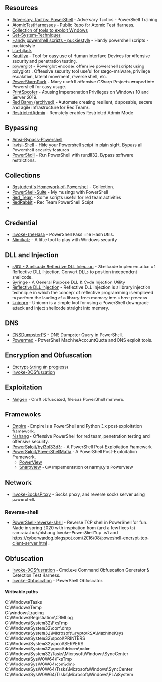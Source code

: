 ## Resources

- [Adversary Tactics: PowerShell](https://github.com/specterops/at-ps) - Adversary Tactics - PowerShell Training 
- [AtomicTestHarnesses](https://github.com/redcanaryco/AtomicTestHarnesses) - Public Repo for Atomic Test Harness.
- [Collection of tools to exploit Windows](https://github.com/Hack-with-Github/Windows)
- [Get-System-Techniques](https://github.com/S3cur3Th1sSh1t/Get-System-Techniques)
- [Handy powershell scripts - puckiestyle](https://github.com/puckiestyle/powershell) - Handy powershell scripts - puckiestyle
- [lab-hijack](https://github.com/poptar7/lab-hijack)
- [Kautilya](https://github.com/samratashok/Kautilya) - Tool for easy use of Human Interface Devices for offensive security and penetration testing. 
- [powerglot](https://github.com/mindcrypt/powerglot) - Powerglot encodes offensive powershell scripts using polyglots . Offensive security tool useful for stego-malware, privilege escalation, lateral movement, reverse shell, etc.
- [PowerSharpPack](https://github.com/S3cur3Th1sSh1t/PowerSharpPack) - Many usefull offensive CSharp Projects wraped into Powershell for easy usage.
- [PrintSpoofer](https://github.com/itm4n/PrintSpoofer) -  Abusing Impersonation Privileges on Windows 10 and Server 2019.
- [Red Baron (archived)](https://github.com/byt3bl33d3r/Red-Baron) - Automate creating resilient, disposable, secure and agile infrastructure for Red Teams.
- [RestrictedAdmin](https://github.com/GhostPack/RestrictedAdmin) - Remotely enables Restricted Admin Mode 

## Bypassing
- [Amsi-Bypass-Powershell](https://github.com/S3cur3Th1sSh1t/Amsi-Bypass-Powershell)
- [Invisi-Shell](https://github.com/OmerYa/Invisi-Shell) - Hide your Powershell script in plain sight. Bypass all Powershell security features 
- [PowerShdll](https://github.com/p3nt4/PowerShdll) - Run PowerShell with rundll32. Bypass software restrictions. 

## Collections
- [3gstudent's Homework-of-Powershell](https://github.com/3gstudent/Homework-of-Powershell) - Collection.
- [PowerShell-Suite](https://github.com/FuzzySecurity/PowerShell-Suite) - My musings with PowerShell 
- [Red_Team](https://github.com/BankSecurity/Red_Team) - Some scripts useful for red team activities 
- [RedRabbit](https://github.com/securethelogs/RedRabbit) - Red Team PowerShell Script 
- 
## Credential
- [Invoke-TheHash](https://github.com/Kevin-Robertson/Invoke-TheHash) - PowerShell Pass The Hash Utils.
- [Mimikatz](https://github.com/gentilkiwi/mimikatz) - A little tool to play with Windows security

## DLL and Injection
- [sRDI - Shellcode Reflective DLL Injection](https://github.com/monoxgas/sRDI) - Shellcode implementation of Reflective DLL Injection. Convert DLLs to position independent shellcode.
- [Syringe](https://github.com/rsmusllp/syringe) - A General Purpose DLL & Code Injection Utility
- [Reflective DLL Injection](https://github.com/rsmusllp/ReflectiveDLLInjection) - Reflective DLL injection is a library injection technique in which the concept of reflective programming is employed to perform the loading of a library from memory into a host process.
- [Unicorn](https://github.com/trustedsec/unicorn) - Unicorn is a simple tool for using a PowerShell downgrade attack and inject shellcode straight into memory.

## DNS
- [DNSDumpsterPS](https://github.com/cottinghamd/DNSDumpsterPS/blob/master/dnsdumpster.ps1) - DNS Dumpster Query in PowerShell.
- [Powermad](https://github.com/Kevin-Robertson/Powermad) - PowerShell MachineAccountQuota and DNS exploit tools.

## Encryption and Obfuscation
- [Encrypt-String (in progress)](https://github.com/Am0rphous/PowerShell-Collection/blob/master/Security/Encrypt-String.ps1)
- [Invoke-DOSfuscation](https://github.com/danielbohannon/Invoke-DOSfuscation)

## Exploitation
- [Malgen](https://github.com/cmsteffen-code/malgen) - Craft obfuscated, fileless PowerShell malware. 

## Framewoks
- [Empire](https://github.com/BC-SECURITY/Empire) - Empire is a PowerShell and Python 3.x post-exploitation framework.
- [Nishang](https://github.com/samratashok/nishang) - Offensive PowerShell for red team, penetration testing and offensive security. 
- [PowerSploit/byt3bl33d3r](https://github.com/byt3bl33d3r/PowerSploit) - A PowerShell Post-Exploitation Framework
- [PowerSploit/PowerShellMafia](https://github.com/PowerShellMafia/PowerSploit) - A PowerShell Post-Exploitation Framework.
  - [PowerView](https://github.com/PowerShellMafia/PowerSploit/blob/master/Recon/PowerView.ps1)
  - [SharpView](https://github.com/tevora-threat/SharpView) - C# implementation of harmj0y's PowerView.

## Network
- [Invoke-SocksProxy](https://github.com/p3nt4/Invoke-SocksProxy) - Socks proxy, and reverse socks server using powershell.
### Reverse-shell
- [PowerShell-reverse-shell](https://github.com/MartinSohn/PowerShell-reverse-shell) - Reverse TCP shell in PowerShell for fun. Made in spring 2020 with inspiration from (and a few fixes to) samratashok/nishang Invoke-PowerShellTcp.ps1 and https://cyberwardog.blogspot.com/2016/08/poweshell-encrypt-tcp-client-server.html .

## Obfuscation
- [Invoke-DOSfuscation](https://github.com/danielbohannon/Invoke-DOSfuscation) - Cmd.exe Command Obfuscation Generator & Detection Test Harness.
- [Invoke-Obfuscation](https://github.com/danielbohannon/Invoke-Obfuscation) - PowerShell Obfuscator.

#### Writeable paths<br >
C:\Windows\Tasks  
C:\Windows\Temp  
C:\windows\tracing  
C:\Windows\Registration\CRMLog  
C:\Windows\System32\FxsTmp  
C:\Windows\System32\com\dmp  
C:\Windows\System32\Microsoft\Crypto\RSA\MachineKeys  
C:\Windows\System32\spool\PRINTERS  
C:\Windows\System32\spool\SERVERS  
C:\Windows\System32\spool\drivers\color  
C:\Windows\System32\Tasks\Microsoft\Windows\SyncCenter  
C:\Windows\SysWOW64\FxsTmp  
C:\Windows\SysWOW64\com\dmp  
C:\Windows\SysWOW64\Tasks\Microsoft\Windows\SyncCenter  
C:\Windows\SysWOW64\Tasks\Microsoft\Windows\PLA\System  
